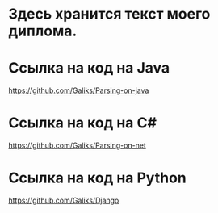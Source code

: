 # Здесь хранится текст моего диплома.
# Ссылка на код на Java
https://github.com/Galiks/Parsing-on-java
# Ссылка на код на C#
https://github.com/Galiks/Parsing-on-net
# Ссылка на код на Python
https://github.com/Galiks/Django
